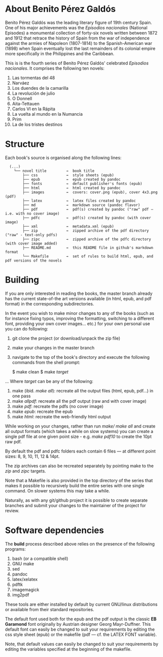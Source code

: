 # About Benito Pérez Galdós

Benito Pérez Galdós was the leading literary figure of 19th century Spain. One of his major achievements was the *Episodios nacionales* (National Episodes) a monumental collection of forty-six novels written between 1872 and 1912 that retrace the history of Spain from the war of independence against the armies of Napoleon (1807-1814) to the Spanish-American war (1898) when Spain eventually lost the last remainders of its colonial empire more specifically in the Philippines and the Caribbean. 

This is is the fourth series of Benito Pérez Galdós' celebrated  *Episodios nacionales*. It comprises the following ten novels:


1. Las tormentas del 48
2. Narváez
3. Los duendes de la camarilla
4. La revolución de julio
5. O Donnell
6. Aita-Tettauen
7. Carlos VI en la Rápita
8. La vuelta al mundo en la Numancia
9. Prim
10. La de los tristes destinos

# Structure 

  Each book's source is organised along the following lines:

      (...)
        └── novel title         →  book title
            ├── css             →  style sheets (epub)
            ├── epub            →  epub created by pandoc
            ├── fonts           →  default publisher's fonts (epub)
            ├── html            →  html created by pandoc
            ├── images          →  covers: cover.png (epub), cover 4x3.png (pdf) 
            ├── latex           →  latex files created by pandoc
            ├── md              →  markdown source (pandoc flavor)
            ├── pdf             →  pdf(s) created by pandoc ("raw" pdf — i.e. with no cover image)
            ├── pdfc            →  pdf(s) created by pandoc (with cover image)
            ├── xml             →  metadata.xml (epub)
            ├── zip             →  zipped archive of the pdf directory ("raw" - text-only pdfs)
            ├── zipc            →  zipped archive of the pdfc directory (with cover image added)
            ├── README.md       →  this README file in github's markdown format
            └── Makefile        →  set of rules to build html, epub, and pdf versions of the novels

# Building

  If you are only interested in reading the books, the master branch already has the current state-of-the art versions available (in html, epub, and pdf format) in the corresponding subdirectories.

  In the event you wish to make minor changes to any of the books (such as for instance fixing typos, improving the formatting, switching to a different font, providing your own cover images... etc.) for your own personal use you can do following:

  1. git clone the project (or download/unpack the zip file)
  2. make your changes in the master branch
  3. navigate to the top of the book's directory and execute the following commands from the shell prompt:

     $ make clean
     $ make *target*

  ... Where *target* can be any of the following:

  1. make (ibid. *make all*): recreate all the output files (html, epub, pdf...) in one pass
  2. make *allpdf*: recreate all the pdf output (raw and with cover image)
  3. make *pdf*: recreate the pdfs (no cover image)
  4. make *epub*: recreate the epub
  5. make *html*: recreate the web-friendly html output

  While working on your changes, rather than run *make/ make all* and create all output formats (which takes a while on slow systems) you can create a single pdf file at one given point size - e.g. *make pdf10* to create the 10pt raw pdf.

  By default the pdf and pdfc folders each contain 6 files — at different point sizes: 8, 9, 10, 11, 12 & 14pt.

  The zip archives can also be recreated separately by pointing make to the *zip* and *zipc* targets.

  Note that a Makefile is also provided in the top directory of the series that makes it possible to recursively build the entire series with one single command. On slower systems this may take a while.

  Naturally, as with any git/github project it is possible to create separate branches and submit your changes to the maintainer of the project for review.

# Software dependencies

  The **build** process described above relies on the presence of the following programs:

  1. bash (or a compatible shell)
  2. GNU make
  3. sed
  4. pandoc
  5. latex/xelatex
  6. pdftk
  7. imagemagick
  8. img2pdf

  These tools are either installed by default by current GNU/linux distributions or available from their standard repositories.

  The default font used both for the epub and the pdf output is the classic **EB Garamond** font originally by Austrian designer Georg Mayr-Duffner. This default font can easily be changed to suit your requirements by editing the css style sheet (epub) or the makefile (pdf — cf. the LATEX FONT variable).
  
  Note, that default values can easily be changed to suit your requirements by editing the variables specified at the beginning of the makefile.
